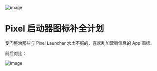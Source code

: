 ![image](https://github.com/elliana-wt/Pixel-Launcher-Icons/blob/main/otherimg/githubbanner.png)

# Pixel 启动器图标补全计划

专门整治那些与 Pixel Launcher 水土不服的、喜欢乱加营销信息的 App 图标。

前后对比：

![image](https://github.com/elliana-wt/Pixel-Launcher-Icons/blob/main/otherimg/launcher.jpg)
